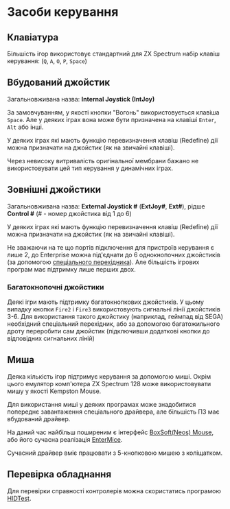 # Засоби керування

## Клавіатура

Більшість ігор використовує стандартний для ZX Spectrum набір клавіш керування: (`Q`, `A`, `O`, `P`, `Space`)

## Вбудований джойстик

Загальновживана назва: **Internal Joystick (IntJoy)**

За замовчуванням, у якості кнопки "Вогонь" використовується клавіша `Space`. Але у деяких іграх вона може бути призначена на клавіші `Enter`, `Alt` або інші.

У деяких іграх які мають функцію перевизначення клавіш (Redefine) дії можна призначати на джойстик (як на звичайні клавіші).

Через невисоку витривалість оригінальної мембрани бажано не використовувати цей тип керування у динамічних іграх.

## Зовнішні джойстики

Загальновживана назва: **External Joystick #** (**ExtJoy#**, **Ext#**), рідше **Control #** (# - номер джойстика від 1 до 6)

У деяких іграх які мають функцію перевизначення клавіш (Redefine) дії можна призначати на джойстик (як на звичайні клавіші).

Не зважаючи на те що портів підключення для пристроїв керування є лише 2, до Enterprise можна під'єднати до 6 однокнопочних джойстиків (за допомогою [спеціального перехідника](../hardware/joy-adapters.md)). Але більшість ігрових програм має підтримку лише перших двох.

### Багатокнопочні джойстики
Деякі ігри мають підтримку багатокнопкових джойстиків. У цьому випадку кнопки `Fire2` і `Fire3` використовують сигнальні лінії джойстиків 3-6. Для використання такого джойстику (наприклад, геймпад від SEGA) необхідний спеціальний перехідник, або за допомогою багатожильного дроту переробити сам джойстик (підключивши додаткові кнопки до відповідних сигнальних ліній)

## Миша

Деяка кількість ігор підтримує керування за допомогою миші. Окрім цього емулятор комп'ютера ZX Spectrum 128 може використовувати мишу у якості Kempston Mouse.

Для використання миші у деяких програмах може знадобитися попереднє завантаження спеціального драйвера, але більшість ПЗ має вбудований драйвер.

На даний час найбільш поширеним є інтерфейс [BoxSoft(Neos) Mouse](mouse-boxsoft.md), або його сучасна реалізація [EnterMice](mouse-entermice.md).

Сучасний драйвер вміє працювати з 5-кнопковою мишею з коліщатком.

## Перевірка обладнання

Для перевірки справності контролерів можна скористатись програмою [HIDTest](../software/su-hidtest.md).

